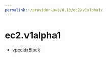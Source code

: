 ```yaml
---
permalink: /provider-aws/0.18/ec2/v1alpha1/
---
```


# ec2.v1alpha1



* [vpccidrBlock](vpccidrBlock.md)